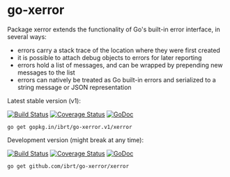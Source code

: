 # go-xerror

Package xerror extends the functionality of Go's built-in error interface, in several ways:

- errors carry a stack trace of the location where they were first created
- it is possible to attach debug objects to errors for later reporting
- errors hold a list of messages, and can be wrapped by prepending new messages to the list
- errors can natively be treated as Go built-in errors and serialized to a string message or JSON representation

Latest stable version (v1):

[![Build Status](https://api.travis-ci.org/ibrt/go-xerror.svg?branch=v1)](https://travis-ci.org/ibrt/go-xerror?branch=v1)
[![Coverage Status](https://coveralls.io/repos/github/ibrt/go-xerror/badge.svg?branch=v1)](https://coveralls.io/github/ibrt/go-xerror?branch=v1)
[![GoDoc](https://godoc.org/gopkg.in/ibrt/go-xerror.v1/xerror?status.svg)](https://godoc.org/gopkg.in/ibrt/go-xerror.v1/xerror)

```go get gopkg.in/ibrt/go-xerror.v1/xerror```

Development version (might break at any time):

[![Build Status](https://api.travis-ci.org/ibrt/go-xerror.svg?branch=master)](https://travis-ci.org/ibrt/go-xerror?branch=master)
[![Coverage Status](https://coveralls.io/repos/github/ibrt/go-xerror/badge.svg?branch=master)](https://coveralls.io/github/ibrt/go-xerror?branch=master)
[![GoDoc](https://godoc.org/github.com/ibrt/go-xerror/xerror?status.svg)](https://godoc.org/github.com/ibrt/go-xerror/xerror)

```go get github.com/ibrt/go-xerror/xerror```
